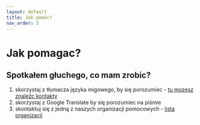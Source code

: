 ```yaml
---
layout: default
title: Jak pomóc?
nav_order: 3
---
```


# Jak pomagac?

## Spotkałem głuchego, co mam zrobic?

1. skorzystaj z tłumacza języka migowego, by się porozumiec - [tu mozesz znaleźc kontakty](/interpreters.md)
2. skorzystaj z Google Translate by się porozumiec na piśmie
3. skontaktuj się z jedną z naszych organizacji pomocowych - [lista organizacji](/support.md)
